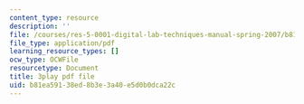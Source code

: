 ```yaml
---
content_type: resource
description: ''
file: /courses/res-5-0001-digital-lab-techniques-manual-spring-2007/b81ea59138ed8b3e3a40e5d0b0dca22c_ml58GCq078o.pdf
file_type: application/pdf
learning_resource_types: []
ocw_type: OCWFile
resourcetype: Document
title: 3play pdf file
uid: b81ea591-38ed-8b3e-3a40-e5d0b0dca22c
---
```

